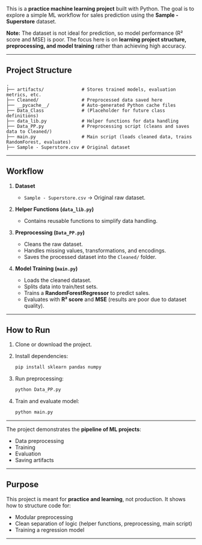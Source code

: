 This is a **practice machine learning project** built with Python. The goal is to explore a simple ML workflow for sales prediction using the **Sample - Superstore** dataset.

**Note:** The dataset is not ideal for prediction, so model performance (R² score and MSE) is poor. The focus here is on **learning project structure, preprocessing, and model training** rather than achieving high accuracy.

---

## Project Structure

```
.
├── artifacts/              # Stores trained models, evaluation metrics, etc.  
├── Cleaned/                # Preprocessed data saved here  
├── __pycache__/            # Auto-generated Python cache files  
├── Data_Class              # (Placeholder for future class definitions)  
├── data_lib.py             # Helper functions for data handling  
├── Data_PP.py              # Preprocessing script (cleans and saves data to Cleaned/)  
├── main.py                 # Main script (loads cleaned data, trains RandomForest, evaluates)  
├── Sample - Superstore.csv # Original dataset  
```

---

## Workflow

1. **Dataset**

   * `Sample - Superstore.csv` → Original raw dataset.

2. **Helper Functions (`data_lib.py`)**

   * Contains reusable functions to simplify data handling.

3. **Preprocessing (`Data_PP.py`)**

   * Cleans the raw dataset.
   * Handles missing values, transformations, and encodings.
   * Saves the processed dataset into the `Cleaned/` folder.

4. **Model Training (`main.py`)**

   * Loads the cleaned dataset.
   * Splits data into train/test sets.
   * Trains a **RandomForestRegressor** to predict sales.
   * Evaluates with **R² score** and **MSE** (results are poor due to dataset quality).

---

## How to Run

1. Clone or download the project.

2. Install dependencies:

   ```bash
   pip install sklearn pandas numpy
   ```

3. Run preprocessing:

   ```bash
   python Data_PP.py
   ```

4. Train and evaluate model:

   ```bash
   python main.py
   ```

---

The project demonstrates the **pipeline of ML projects**:

* Data preprocessing
* Training
* Evaluation
* Saving artifacts

---

## Purpose

This project is meant for **practice and learning**, not production. It shows how to structure code for:

* Modular preprocessing
* Clean separation of logic (helper functions, preprocessing, main script)
* Training a regression model

---

